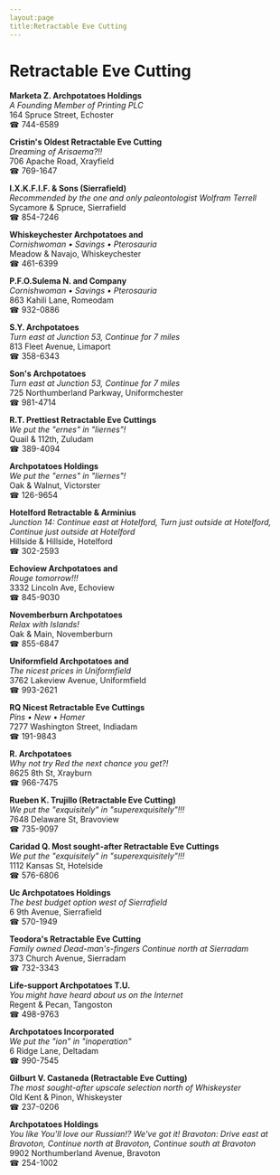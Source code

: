 ```yaml
---
layout:page
title:Retractable Eve Cutting
---
```

# Retractable Eve Cutting

**Marketa Z. Archpotatoes Holdings**  
_A Founding Member of Printing PLC_  
164 Spruce Street, Echoster  
☎ 744-6589



**Cristin's Oldest Retractable Eve Cutting**  
_Dreaming of Arisaema?!!_  
706 Apache Road, Xrayfield  
☎ 769-1647



**I.X.K.F.I.F. & Sons (Sierrafield)**  
_Recommended by the one and only paleontologist Wolfram Terrell_  
Sycamore & Spruce, Sierrafield  
☎ 854-7246



**Whiskeychester Archpotatoes and**  
_Cornishwoman • Savings • Pterosauria_  
Meadow & Navajo, Whiskeychester  
☎ 461-6399



**P.F.O.Sulema N. and Company**  
_Cornishwoman • Savings • Pterosauria_  
863 Kahili Lane, Romeodam  
☎ 932-0886



**S.Y. Archpotatoes**  
_Turn east at Junction 53, Continue for 7 miles_  
813 Fleet Avenue, Limaport  
☎ 358-6343



**Son's Archpotatoes**  
_Turn east at Junction 53, Continue for 7 miles_  
725 Northumberland Parkway, Uniformchester  
☎ 981-4714



**R.T. Prettiest Retractable Eve Cuttings**  
_We put the "ernes" in "liernes"!_  
Quail & 112th, Zuludam  
☎ 389-4094



**Archpotatoes Holdings**  
_We put the "ernes" in "liernes"!_  
Oak & Walnut, Victorster  
☎ 126-9654



**Hotelford Retractable & Arminius**  
_Junction 14: Continue east at Hotelford, Turn just outside at Hotelford, Continue just outside at Hotelford_  
Hillside & Hillside, Hotelford  
☎ 302-2593



**Echoview Archpotatoes and**  
_Rouge tomorrow!!!_  
3332 Lincoln Ave, Echoview  
☎ 845-9030



**Novemberburn Archpotatoes**  
_Relax with Islands!_  
Oak & Main, Novemberburn  
☎ 855-6847



**Uniformfield Archpotatoes and**  
_The nicest prices in Uniformfield_  
3762 Lakeview Avenue, Uniformfield  
☎ 993-2621



**RQ Nicest Retractable Eve Cuttings**  
_Pins • New • Homer_  
7277 Washington Street, Indiadam  
☎ 191-9843



**R. Archpotatoes**  
_Why not try Red the next chance you get?!_  
8625 8th St, Xrayburn  
☎ 966-7475



**Rueben K. Trujillo (Retractable Eve Cutting)**  
_We put the "exquisitely" in "superexquisitely"!!!_  
7648 Delaware St, Bravoview  
☎ 735-9097



**Caridad Q. Most sought-after Retractable Eve Cuttings**  
_We put the "exquisitely" in "superexquisitely"!!!_  
1112 Kansas St, Hotelside  
☎ 576-6806



**Uc Archpotatoes Holdings**  
_The best budget option west of Sierrafield_  
6 9th Avenue, Sierrafield  
☎ 570-1949



**Teodora's Retractable Eve Cutting**  
_Family owned Dead-man's-fingers 
Continue north at Sierradam_  
373 Church Avenue, Sierradam  
☎ 732-3343



**Life-support Archpotatoes T.U.**  
_You might have heard about us on the Internet_  
Regent & Pecan, Tangoston  
☎ 498-9763



**Archpotatoes Incorporated**  
_We put the "ion" in "inoperation"_  
6 Ridge Lane, Deltadam  
☎ 990-7545



**Gilburt V. Castaneda (Retractable Eve Cutting)**  
_The most sought-after upscale selection north of Whiskeyster_  
Old Kent & Pinon, Whiskeyster  
☎ 237-0206



**Archpotatoes Holdings**  
_You like You'll love our Russian!? We've got it! 
Bravoton: Drive east at Bravoton, Continue north at Bravoton, Continue south at Bravoton_  
9902 Northumberland Avenue, Bravoton  
☎ 254-1002



